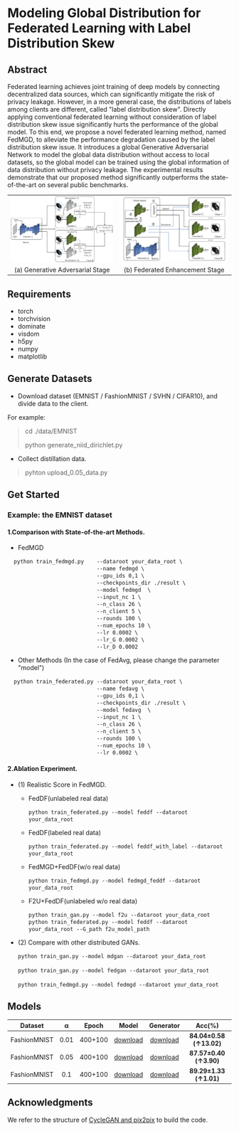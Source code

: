 # Modeling Global Distribution for Federated Learning with Label Distribution Skew

## Abstract
Federated learning achieves joint training of deep models by connecting decentralized data sources, which can significantly mitigate the risk of privacy leakage. However, in a more general case, the distributions of labels among clients are different, called "label distribution skew". Directly applying conventional federated learning without consideration of label distribution skew issue significantly hurts the performance of the global model. To this end, we propose a novel federated learning method, named FedMGD, to alleviate the performance degradation caused by the label distribution skew issue. It introduces a global Generative Adversarial Network to model the global data distribution without access to local datasets, so the global model can be trained using the global information of data distribution without privacy leakage. The experimental results demonstrate that our proposed method significantly outperforms the state-of-the-art on several public benchmarks.


 <table>
    <tr>
        <td align="center">
            <img src="https://raw.githubusercontent.com/LuftmenschDevil/FedMGD/master/img/Generative%20Adversarial%20Stage.jpg"   alt="Generative Adversarial Stage"/>
        </td>
    	<td align="center">
        	<img src="https://raw.githubusercontent.com/LuftmenschDevil/FedMGD/master/img/Federated%20Enhancement%20Stage.jpg"   alt="Federated Enhancement Stage" />
    	</td>
    </tr>
	<tr>
        <td align="center">(a) Generative Adversarial Stage</td>
        <td align="center">(b) Federated Enhancement Stage</td>
    </tr>
</table>


## Requirements
- torch
- torchvision
- dominate
- visdom
- h5py
- numpy
- matplotlib

## Generate Datasets
-   Download dataset (EMNIST / FashionMNIST / SVHN / CIFAR10), and divide data to the client. 

For example:
> cd ./data/EMNIST
>
> python generate_niid_dirichlet.py
- Collect distillation data.
> pyhton upload_0.05_data.py

## Get Started
### Example: the EMNIST dataset

#### 1.Comparison with State-of-the-art Methods.
- FedMGD
```
  python train_fedmgd.py    --dataroot your_data_root \
                            --name fedmgd \ 
                            --gpu_ids 0,1 \
                            --checkpoints_dir ./result \
                            --model fedmgd  \
                            --input_nc 1 \
                            --n_class 26 \
                            --n_client 5 \
                            --rounds 100 \
                            --num_epochs 10 \
                            --lr 0.0002 \
                            --lr_G 0.0002 \
                            --lr_D 0.0002 
```
-   Other Methods (In the case of FedAvg, please change the parameter "model")
```
  python train_federated.py --dataroot your_data_root \
                            --name fedavg \ 
                            --gpu_ids 0,1 \
                            --checkpoints_dir ./result \
                            --model fedavg  \
                            --input_nc 1 \
                            --n_class 26 \
                            --n_client 5 \
                            --rounds 100 \
                            --num_epochs 10 \
                            --lr 0.0002 \
```
#### 2.Ablation Experiment.
- (1) Realistic Score in FedMGD. 

    -  FedDF(unlabeled real data)
        ```
       python train_federated.py --model feddf --dataroot your_data_root
        ```
         
    -  FedDF(labeled real data)
        ```
       python train_federated.py --model feddf_with_label --dataroot your_data_root
        ```

    -  FedMGD+FedDF(w/o real data)   
        ```
       python train_fedmgd.py --model fedmgd_feddf --dataroot your_data_root
        ```

    -  F2U+FedDF(unlabeled w/o real data)
        ```
       python train_gan.py --model f2u --dataroot your_data_root
       python train_federated.py --model feddf --dataroot your_data_root --G_path f2u_model_path
        ```
        
-   (2) Compare with other distributed GANs.
       ```
       python train_gan.py --model mdgan --dataroot your_data_root
    
       python train_gan.py --model fedgan --dataroot your_data_root
    
       python train_fedmgd.py --model fedmgd --dataroot your_data_root
       ```
## Models

|   Dataset    |  α   |  Epoch  |                            Model                             |                          Generator                           |         Acc(%)          |
| :----------: | :--: | :-----: | :----------------------------------------------------------: | :----------------------------------------------------------: | :---------------------: |
| FashionMNIST | 0.01 | 400+100 | [download](https://pan.baidu.com/s/1qFzJhnRyghaC8EhVA4Bfuw?pwd=za49) | [download](https://pan.baidu.com/s/1WEps_UjWjBbSp4pqPVptuA?pwd=ygs0) | **84.04±0.58 (↑13.02)** |
| FashionMNIST | 0.05 | 400+100 | [download](https://pan.baidu.com/s/1St02ocZZ3HQqUml57uFRGA?pwd=si4k) | [download](https://pan.baidu.com/s/1zcyBPSI6JkBuw1C4PLPo2w?pwd=aqck) | **87.57±0.40 (↑3.90)**  |
| FashionMNIST | 0.1  | 400+100 | [download](https://pan.baidu.com/s/15jkOFWZBdykVC6Hbwu1EzA?pwd=nxz7) | [download](https://pan.baidu.com/s/1bv_JCimkIafcFIrJK9a-7w?pwd=c39n) | **89.29±1.33 (↑1.01)**  |

## Acknowledgments
We refer to the structure of [CycleGAN and pix2pix](https://github.com/junyanz/pytorch-CycleGAN-and-pix2pix) to build the code.